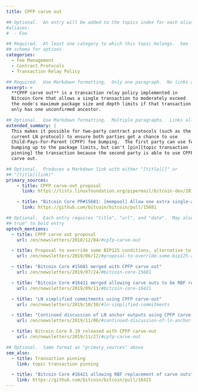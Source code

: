 ```yaml
---
title: CPFP carve out

## Optional.  An entry will be added to the topics index for each alias
#aliases:
#  - Foo

## Required.  At least one category to which this topic belongs.  See
## schema for options
categories:
  - Fee Management
  - Contract Protocols
  - Transaction Relay Policy

## Required.  Use Markdown formatting.  Only one paragraph.  No links allowed.
excerpt: >
  **CPFP carve out** is a transaction relay policy implemented in
  Bitcoin Core that allows a single transaction to moderately exceed
  the node's maximum package size and depth limits if that transaction
  only has one unconfirmed ancestor.

## Optional.  Use Markdown formatting.  Multiple paragraphs.  Links allowed.
extended_summary: |
  This makes it possible for two-party contract protocols (such as the
  current LN protocol) to ensure both parties get a chance to use
  Child-Pays-For-Parent (CPFP) fee bumping.  The first party can use fee
  bumping up to the package limits, but can't [pin][topic transaction
  pinning] the transaction because the second party is able to use CPFP
  carve out.

## Optional.  Produces a Markdown link with either "[title][]" or
## "[title](link)"
primary_sources:
    - title: CPFP carve-out proposal
      link: https://lists.linuxfoundation.org/pipermail/bitcoin-dev/2018-November/016518.html

    - title: "Bitcoin Core PR#15681: [mempool] Allow one extra single-ancestor transaction per package"
      link: https://github.com/bitcoin/bitcoin/pull/15681

## Optional.  Each entry requires "title", "url", and "date".  May also use "feature:
## true" to bold entry
optech_mentions:
  - title: CPFP carve out proposal
    url: /en/newsletters/2018/12/04/#cpfp-carve-out

  - title: Proposal to override some BIP125 conditions, alternative to carve out
    url: /en/newsletters/2019/06/12/#proposal-to-override-some-bip125-rbf-conditions

  - title: "Bitcoin Core #15681 merged with CPFP carve out"
    url: /en/newsletters/2019/07/24/#bitcoin-core-15681

  - title: "Bitcoin Core #16421 merged allowing carve outs to be RBF replaced"
    url: /en/newsletters/2019/09/11/#bitcoin-core-16421

  - title: "LN simplified commitments using CPFP carve-out"
    url: /en/newsletters/2019/10/30/#ln-simplified-commitments

  - title: "Continued discussion of LN anchor outputs using CPFP carve-out"
    url: /en/newsletters/2019/11/06/#continued-discussion-of-ln-anchor-outputs

  - title: Bitcoin Core 0.19 released with CPFP carve-out
    url: /en/newsletters/2019/11/27/#cpfp-carve-out

## Optional.  Same format as "primary_sources" above
see_also:
  - title: Transaction pinning
    link: topic transaction pinning

  - title: "Bitcoin Core #16421 allowing RBF replacement of carve outs"
    link: https://github.com/bitcoin/bitcoin/pull/16421
---
```

